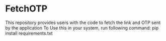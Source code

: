 # FetchOTP
This repository provides users with the code to fetch the link and OTP sent by the application
To Use this in your system, run following command:
pip install requirements.txt

